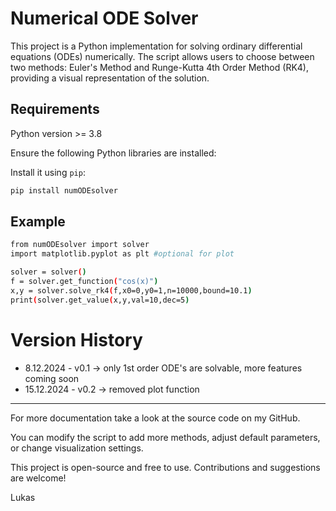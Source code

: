 # Numerical ODE Solver

This project is a Python implementation for solving ordinary differential equations (ODEs) numerically. The script allows users to choose between two methods: Euler's Method and Runge-Kutta 4th Order Method (RK4), providing a visual representation of the solution.

## Requirements
Python version >= 3.8

Ensure the following Python libraries are installed:

Install it using `pip`:
```bash
pip install numODEsolver
```
## Example
```bash
from numODEsolver import solver
import matplotlib.pyplot as plt #optional for plot

solver = solver()
f = solver.get_function("cos(x)") 
x,y = solver.solve_rk4(f,x0=0,y0=1,n=10000,bound=10.1)
print(solver.get_value(x,y,val=10,dec=5)
```

# Version History

-  8.12.2024 - v0.1 -> only 1st order ODE's are solvable, more features coming soon
- 15.12.2024 - v0.2 -> removed plot function


---
For more documentation take a look at the source code on my GitHub.

You can modify the script to add more methods, adjust default parameters, or change visualization settings.

This project is open-source and free to use. Contributions and suggestions are welcome!

Lukas

